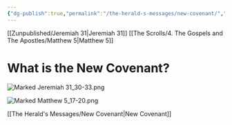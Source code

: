 ```yaml
---
{"dg-publish":true,"permalink":"/the-herald-s-messages/new-covenant/","tags":["#Jeremiah31","#Matthew5","#TheHeraldsMessages","#SnipJeremiah31_30-33","#SnipMatthew5_17-20","#NewCovenant","#Writer/Jeremiah","#Writer/Matthew","#Torah","#Law","#Prophets","#KingdomofHeaven","#Righteousness","#Scribes","#Pharisees","#SermonontheMount","#JesusTeaching","#JesusFollowers","#WriteonHeart","#Social"]}
---
```


[[Zunpublished/Jeremiah 31\|Jeremiah 31]]
[[The Scrolls/4. The Gospels and The Apostles/Matthew 5\|Matthew 5]]

# What is the New Covenant?

![Marked Jeremiah 31_30-33.png](/img/user/Assets/attachments/Marked%20Jeremiah%2031_30-33.png)

![Marked Matthew 5_17-20.png](/img/user/Assets/attachments/Marked%20Matthew%205_17-20.png)

[[The Herald's Messages/New Covenant\|New Covenant]]